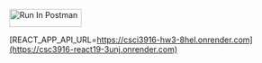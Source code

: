 [<img src="https://run.pstmn.io/button.svg" alt="Run In Postman" style="width: 128px; height: 32px;">](https://app.getpostman.com/run-collection/41591091-f0fc0230-ef2f-499d-b5fd-3f21fc38f661?action=collection%2Ffork&source=rip_markdown&collection-url=entityId%3D41591091-f0fc0230-ef2f-499d-b5fd-3f21fc38f661%26entityType%3Dcollection%26workspaceId%3D20d203b2-5fa1-4169-876c-f1d6740e5574#?env%5BMoon-HW3%5D=W3sia2V5IjoiSldUIiwidmFsdWUiOiIiLCJlbmFibGVkIjp0cnVlLCJ0eXBlIjoiZGVmYXVsdCIsInNlc3Npb25WYWx1ZSI6IkpXVC4uLiIsImNvbXBsZXRlU2Vzc2lvblZhbHVlIjoiSldUIGV5SmhiR2NpT2lKSVV6STFOaUlzSW5SNWNDSTZJa3BYVkNKOS5leUpwWkNJNklqWTNaREl4TURrNE5qYzBNV0kzTmpVNE1ERXhNREZtT1NJc0luVnpaWEp1WVcxbElqb2lTM2wxYm1kcWRTSXNJbWxoZENJNk1UYzBNVGd5TnpBME1pd2laWGh3SWpveE56UXhPRE13TmpReWZRLmtUTFRMbEljNU8yZ1pBaTktWW1la2hQM1lWSjEzaC10X2RoYjJBd0Z5ckUiLCJzZXNzaW9uSW5kZXgiOjB9XQ==)


[REACT_APP_API_URL=https://csci3916-hw3-8hel.onrender.com](https://csc3916-react19-3unj.onrender.com)
